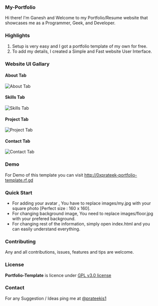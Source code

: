 ### My-Portfolio
Hi there! I'm Ganesh and Welcome to my Portfolio/Resume website that showcases me as a Programmer, Geek, and Developer.

### Highlights
1. Setup is very easy and I got a portfolio template of my own for free.
2. To add my details, I created a Simple and Fast website User Interface.

### Website UI Gallary
#### About Tab
![About Tab](https://i.postimg.cc/WpCWc7gB/1.png)

#### Skills Tab
![Skills Tab](https://i.postimg.cc/HL6zZ0TP/2.png)

#### Project Tab
![Project Tab](https://i.imgur.com/u4oyV6r.png)

#### Contact Tab
![Contact Tab](https://i.postimg.cc/Y0WxCJYJ/4.png)

### Demo
For Demo of this template you can visit http://0xprateek-portfolio-template.rf.gd

### Quick Start
- For adding your avatar , You have to replace images/my.jpg with your square photo [Perfect size : 160 x 160].
- For changing background image, You need to replace images/floor.jpg with your prefered background.
- For changing rest of the information, simply open index.html and you can easily understand everything.


### Contributing
Any and all contributions, issues, features and tips are welcome.

### License
**Portfolio-Template** is licence under [GPL v3.0 license](https://www.gnu.org/licenses/gpl-3.0.en.html)

### Contact

For any Suggestion / Ideas ping me at [@prateekis1](https://twitter.com/prateekis1)
